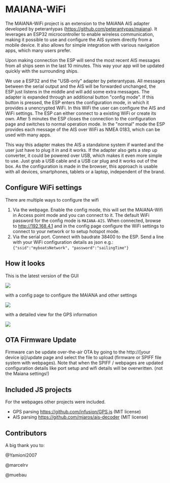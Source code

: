 # MAIANA-WiFi

The MAIANA-WiFi project is an extension to the MAIANA AIS adapter developed by peterantypas (https://github.com/peterantypas/maiana). It leverages an ESP32 microcontroller to enable wireless communication, making it possible to use and configure the AIS system directly from a mobile device. 
It also allows for simple integration with various navigation apps, which many users prefer.

Upon making connection the ESP will send the most recent AIS messages from all ships seen in the last 10 minutes.
This way your app will be updated quickly with the surrounding ships.

We use a ESP32 and the "USB-only" adapter by peterantypas. All messages between the serial output and the AIS will be forwarded unchanged, the ESP just listens in the middle and will add some extra messages. The adapter is expanded through an additional button "config mode". If this button is pressed, the ESP enters the configuration mode, in which it provides a unencrypted WiFi. In this WiFi the user can configure the AIS and WiFi settings. The ESP can either connect to a existing WiFi or create its own. After 5 minutes the ESP closes the connection to the configuration page and switches to normal operation mode. In the "normal" mode the ESP provides each message of the AIS over WiFi as NMEA 0183, which can be used with many apps. 

This way this adapter makes the AIS a standalone system if wanted and the user just have to plug it in and it works. If the adapter also gets a step up converter, it could be powered over USB, which makes it even more simple to use. Just grab a USB cable and a USB car plug and it works out of the box. As the configuration is made in the browser, this approach is usable with all devices, smartphones, tablets or a laptop, independent of the brand. 

## Configure WiFi settings

There are multiple ways to configure the wifi
1) Via the webpage. Enable the config mode, this will set the MAIANA-Wifi in Access point mode and you can connect to it.
The default WiFi password for the config mode is `MAIANA-AIS`. When connected, browse to http://192.168.4.1 and in the config page configure the WiFi settings to connect to your network or to setup hotspot mode.
2) Via the serial port. Connect with baudrate 38400 to the ESP. Send a line with your WiFi configuration details as json e.g.: `{"ssid":"myboatsNetwork", "password":"sailingTime"}` 


## How it looks
This is the latest version of the GUI

![](docu/img/ScreenshotMAIANA.png)


with a config page to configure the MAIANA and other settings

![](docu/img/MaianaConfig.png)


with a detailed view for the GPS information

![](docu/img/gpsDashboard.png)

## OTA Firmware Update
Firmware can be update over-the-air OTA by going to the http://[your device ip]/update page and select the file to upload (firmware or SPIFF file system with webpages).
Note that when the SPIFF / webpages are updated configuration details like port setup and wifi details will be overwritten. (not the Maiana settings!)

## Included JS projects
For the webpages other projects were included. 
* GPS parsing https://github.com/infusion/GPS.js (MIT license)
* AIS parsing https://github.com/mjaros/ais-decoder (MIT license)

## Contributors

A big thank you to:

@Yamioni2007

@marcelrv

@muebau
